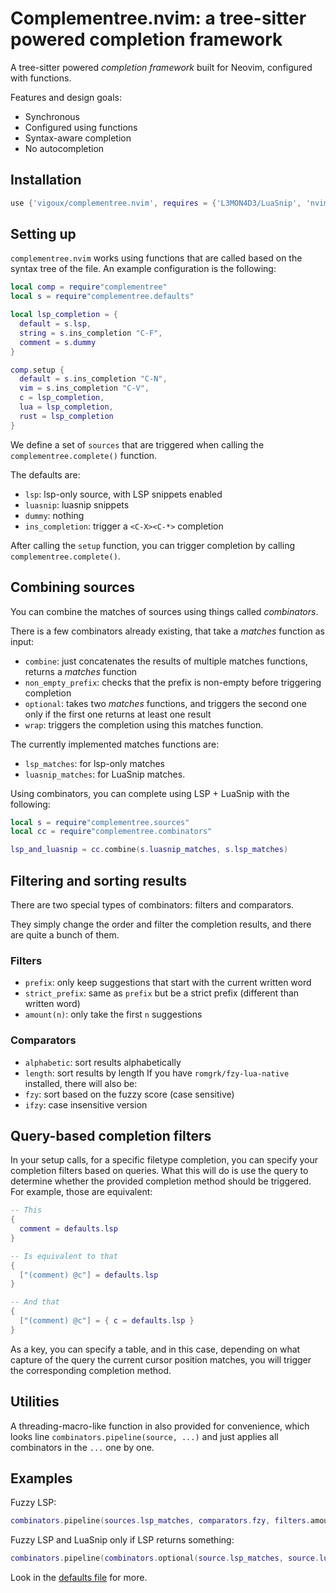 # Complementree.nvim: a tree-sitter powered completion framework

A tree-sitter powered _completion framework_ built for Neovim,
configured with functions.

Features and design goals:
- Synchronous
- Configured using functions
- Syntax-aware completion
- No autocompletion

## Installation

```lua
use {'vigoux/complementree.nvim', requires = {'L3MON4D3/LuaSnip', 'nvim-treesitter/nvim-treesitter'} }
```

## Setting up

`complementree.nvim` works using functions that are called based on
the syntax tree of the file. An example configuration is the
following:

```lua
local comp = require"complementree"
local s = require"complementree.defaults"

local lsp_completion = {
  default = s.lsp,
  string = s.ins_completion "C-F",
  comment = s.dummy
}

comp.setup {
  default = s.ins_completion "C-N",
  vim = s.ins_completion "C-V",
  c = lsp_completion,
  lua = lsp_completion,
  rust = lsp_completion
}
```

We define a set of `sources` that are triggered when calling the
`complementree.complete()` function.

The defaults are:
- `lsp`: lsp-only source, with LSP snippets enabled
- `luasnip`: luasnip snippets
- `dummy`: nothing
- `ins_completion`: trigger a `<C-X><C-*>` completion

After calling the `setup` function, you can trigger completion by
calling `complementree.complete()`.

## Combining sources

You can combine the matches of sources using things called
_combinators_.

There is a few combinators already existing, that take a _matches_
function as input:

- `combine`: just concatenates the results of multiple matches
  functions, returns a _matches_ function
- `non_empty_prefix`: checks that the prefix is non-empty before
  triggering completion
- `optional`: takes two _matches_ functions, and triggers the second
  one only if the first one returns at least one result
- `wrap`: triggers the completion using this matches function.

The currently implemented matches functions are:
- `lsp_matches`: for lsp-only matches
- `luasnip_matches`: for LuaSnip matches.

Using combinators, you can complete using LSP + LuaSnip with the
following:

```lua
local s = require"complementree.sources"
local cc = require"complementree.combinators"

lsp_and_luasnip = cc.combine(s.luasnip_matches, s.lsp_matches)
```

## Filtering and sorting results

There are two special types of combinators: filters and comparators.

They simply change the order and filter the completion results, and
there are quite a bunch of them.

### Filters

- `prefix`: only keep suggestions that start with the current written
  word
- `strict_prefix`: same as `prefix` but be a strict prefix
  (different than written word)
- `amount(n)`: only take the first `n` suggestions

### Comparators

- `alphabetic`: sort results alphabetically
- `length`: sort results by length
If you have `romgrk/fzy-lua-native` installed, there will also be:
- `fzy`: sort based on the fuzzy score (case sensitive)
- `ifzy`: case insensitive version

## Query-based completion filters

In your setup calls, for a specific filetype completion, you can
specify your completion filters based on queries. What this will do is
use the query to determine whether the provided completion method
should be triggered. For example, those are equivalent:

```lua
-- This
{
  comment = defaults.lsp
}

-- Is equivalent to that
{
  ["(comment) @c"] = defaults.lsp
}

-- And that
{
  ["(comment) @c"] = { c = defaults.lsp }
}
```

As a key, you can specify a table, and in this case, depending on what
capture of the query the current cursor position matches, you will
trigger the corresponding completion method.

## Utilities

A threading-macro-like function in also provided for convenience,
which looks line `combinators.pipeline(source, ...)` and just applies
all combinators in the `...` one by one.

## Examples

Fuzzy LSP:
```lua
combinators.pipeline(sources.lsp_matches, comparators.fzy, filters.amount(6))
```

Fuzzy LSP and LuaSnip only if LSP returns something:
```lua
combinators.pipeline(combinators.optional(source.lsp_matches, source.luasnip_matches), comparators.fzy, filters.amount(6))
```

Look in the [defaults file](./lua/complementree/defaults.lua) for
more.

